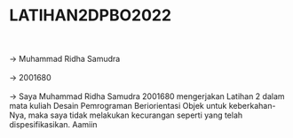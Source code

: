 # LATIHAN2DPBO2022
<br>
<br>
-> Muhammad Ridha Samudra
<br>
<br>
-> 2001680
<br>
<br>
-> Saya Muhammad Ridha Samudra 2001680 mengerjakan Latihan 2 dalam mata kuliah Desain Pemrograman Beriorientasi Objek
untuk keberkahan-Nya, maka saya tidak melakukan kecurangan seperti yang telah dispesifikasikan. Aamiin
<br>
<br>
